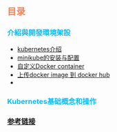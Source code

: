 ## <font color="coral">目录</font>
### <font color="deepskyblue">介紹與開發環境架設</font>
+ [kubernetes介绍](content/1-ubernetes介绍.md)
+ [minikube的安装与配置](content/2-minikube的安装与配置.md)
+ [自定义Docker container](content/3-创建自定义Docker%20container.md)
+ [上传docker image 到 docker hub](content/4-上传docker%20image%20到%20docker%20hub.md)
+ []()

### <font color="deepskyblue">Kubernetes基础概念和操作</font>


### [参考链接](https://ithelp.ithome.com.tw/articles/10192401)

